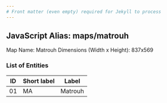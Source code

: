 ```yaml
---
# Front matter (even empty) required for Jekyll to process
---
```


## JavaScript Alias: maps/matrouh

Map Name: Matrouh
Dimensions (Width x Height): 837x569





### List of Entities

ID | Short label | Label
---|---|---|
01|MA|Matrouh

